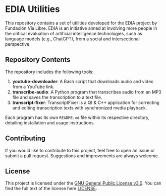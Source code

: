# EDIA Utilities

This repository contains a set of utilities developed for the EDIA project by Fundación Vía Libre. EDIA is an initiative aimed at involving more people in the critical evaluation of artificial intelligence technologies, such as language models (e.g., ChatGPT), from a social and intersectional perspective.

## Repository Contents

The repository includes the following tools:

1. **youtube-downloader**: A Bash script that downloads audio and video from a YouTube link.
2. **transcribe-audio**: A Python program that transcribes audio from an MP3 file and saves the transcription to a text file.
3. **transcript-fixer**: TranscriptFixer is a Qt & C++ application for correcting and editing transcription texts with synchronized media playback.

Each program has its own `README.md` file within its respective directory, detailing installation and usage instructions.

## Contributing

If you would like to contribute to this project, feel free to open an issue or submit a pull request. Suggestions and improvements are always welcome.

## License

This project is licensed under the [GNU General Public License v3.0](LICENSE). You can find the full text of the license here [LICENSE](LICENSE).
